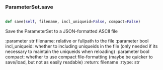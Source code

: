 ### ParameterSet.save

```py

def save(self, filename, incl_uniqueid=False, compact=False)

```



Save the ParameterSet to a JSON-formatted ASCII file

:parameter str filename: relative or fullpath to the file
:parameter bool incl_uniqueid: whether to including uniqueids in the
    file (only needed if its necessary to maintain the uniqueids when
    reloading)
:parameter bool compact: whether to use compact file-formatting (maybe
    be quicker to save/load, but not as easily readable)
:return: filename
:rtype: str

